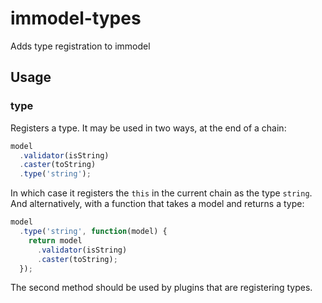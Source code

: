 # immodel-types

Adds type registration to immodel

## Usage

### type

Registers a type.  It may be used in two ways, at the end of a chain:

```javascript
model
  .validator(isString)
  .caster(toString)
  .type('string');
```

In which case it registers the `this` in the current chain as the type `string`.  And alternatively, with a function that takes a model and returns a type:

```javascript
model
  .type('string', function(model) {
    return model
      .validator(isString)
      .caster(toString);
  });
```

The second method should be used by plugins that are registering types.